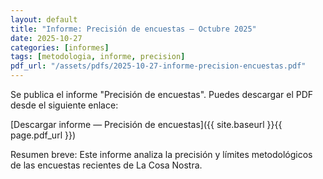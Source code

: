 ```yaml
---
layout: default
title: "Informe: Precisión de encuestas — Octubre 2025"
date: 2025-10-27
categories: [informes]
tags: [metodologia, informe, precision]
pdf_url: "/assets/pdfs/2025-10-27-informe-precision-encuestas.pdf"
---
```


Se publica el informe "Precisión de encuestas". Puedes descargar el PDF desde el siguiente enlace:

[Descargar informe — Precisión de encuestas]({{ site.baseurl }}{{ page.pdf_url }})

Resumen breve: Este informe analiza la precisión y límites metodológicos de las encuestas recientes de La Cosa Nostra.

<!-- Puedes añadir más contenido, imágenes o metadatos aquí -->
